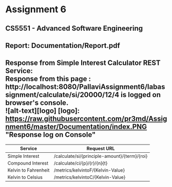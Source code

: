 ﻿# Assignment 6
CS5551 - Advanced Software Engineering
---
Report: Documentation/Report.pdf
---
Response from Simple Interest Calculator REST Service: <br>
Response from this page : http://localhost:8080/PallaviAssignment6/labassignment/calculate/si/20000/12/4 is logged on browser's console.<br>
![alt-text][logo]
[logo]: https://raw.githubusercontent.com/pr3md/Assignment6/master/Documentation/index.PNG "Response log on Console"
---
| Service        | Request URL                                  |
|----------------|----------------------------------------------|
|Simple Interest | /calculate/si/{principle-amount}/{term}/{roi}|
|Compound Interest | /calculate/ci/{p}/{r}/{n}{t}|
|Kelvin to Fahrenheit | /metrics/kelvintoF/{Kelvin-Value} |
|Kelvin to Celsius | /metrics/kelvintoC/{Kelvin-Value} |

